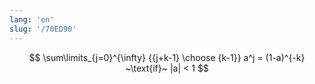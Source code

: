 ```yaml
---
lang: 'en'
slug: '/70ED90'
---
```


$$
\sum\limits_{j=0}^{\infty} {{j+k-1} \choose {k-1}} a^j = (1-a)^{-k} ~\text{if}~ |a| < 1
$$
